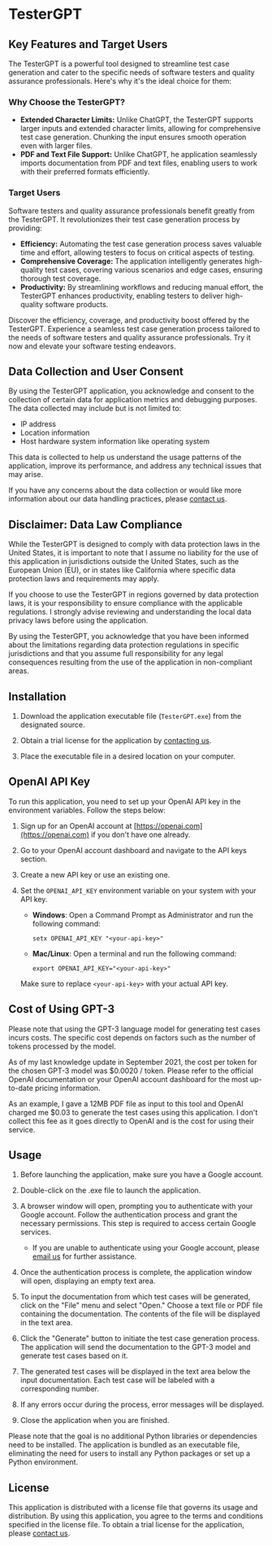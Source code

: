 # TesterGPT

## Key Features and Target Users

The TesterGPT is a powerful tool designed to streamline test case generation and cater to the specific needs of software testers and quality assurance professionals. Here's why it's the ideal choice for them:

### Why Choose the TesterGPT?

- **Extended Character Limits:** Unlike ChatGPT, the TesterGPT supports larger inputs and extended character limits, allowing for comprehensive test case generation. Chunking the input ensures smooth operation even with larger files.
- **PDF and Text File Support:** Unlike ChatGPT, he application seamlessly imports documentation from PDF and text files, enabling users to work with their preferred formats efficiently.

### Target Users

Software testers and quality assurance professionals benefit greatly from the TesterGPT. It revolutionizes their test case generation process by providing:

- **Efficiency:** Automating the test case generation process saves valuable time and effort, allowing testers to focus on critical aspects of testing.
- **Comprehensive Coverage:** The application intelligently generates high-quality test cases, covering various scenarios and edge cases, ensuring thorough test coverage.
- **Productivity:** By streamlining workflows and reducing manual effort, the TesterGPT enhances productivity, enabling testers to deliver high-quality software products.

Discover the efficiency, coverage, and productivity boost offered by the TesterGPT. Experience a seamless test case generation process tailored to the needs of software testers and quality assurance professionals. Try it now and elevate your software testing endeavors.


## Data Collection and User Consent

By using the TesterGPT application, you acknowledge and consent to the collection of certain data for application metrics and debugging purposes. The data collected may include but is not limited to:

- IP address
- Location information
- Host hardware system information like operating system

This data is collected to help us understand the usage patterns of the application, improve its performance, and address any technical issues that may arise.

If you have any concerns about the data collection or would like more information about our data handling practices, please [contact us](mailto:compoundgrowthcoaching@gmail.com).

## Disclaimer: Data Law Compliance

While the TesterGPT is designed to comply with data protection laws in the United States, it is important to note that I assume no liability for the use of this application in jurisdictions outside the United States, such as the European Union (EU), or in states like California where specific data protection laws and requirements may apply.

If you choose to use the TesterGPT in regions governed by data protection laws, it is your responsibility to ensure compliance with the applicable regulations. I strongly advise reviewing and understanding the local data privacy laws before using the application.

By using the TesterGPT, you acknowledge that you have been informed about the limitations regarding data protection regulations in specific jurisdictions and that you assume full responsibility for any legal consequences resulting from the use of the application in non-compliant areas.


## Installation

1. Download the application executable file (`TesterGPT.exe`) from the designated source.

2. Obtain a trial license for the application by [contacting us](mailto:compoundgrowthcoaching@gmail.com).

3. Place the executable file in a desired location on your computer.

## OpenAI API Key

To run this application, you need to set up your OpenAI API key in the environment variables. Follow the steps below:

1. Sign up for an OpenAI account at [https://openai.com](https://openai.com) if you don't have one already.
2. Go to your OpenAI account dashboard and navigate to the API keys section.
3. Create a new API key or use an existing one.
4. Set the `OPENAI_API_KEY` environment variable on your system with your API key.

   - **Windows**: Open a Command Prompt as Administrator and run the following command:

     ```
     setx OPENAI_API_KEY "<your-api-key>"
     ```
   - **Mac/Linux**: Open a terminal and run the following command:
     ```
     export OPENAI_API_KEY="<your-api-key>"
     ```
   Make sure to replace `<your-api-key>` with your actual API key.

## Cost of Using GPT-3

Please note that using the GPT-3 language model for generating test cases incurs costs. The specific cost depends on factors such as the number of tokens processed by the model.

As of my last knowledge update in September 2021, the cost per token for the chosen GPT-3 model was $0.0020 / token. Please refer to the official OpenAI documentation or your OpenAI account dashboard for the most up-to-date pricing information.

As an example, I gave a 12MB PDF file as input to this tool and OpenAI charged me $0.03 to generate the test cases using this application. I don't collect this fee as it goes directly to OpenAI and is the cost for using their service.

## Usage

1. Before launching the application, make sure you have a Google account.

2. Double-click on the .exe file to launch the application.

3. A browser window will open, prompting you to authenticate with your Google account. Follow the authentication process and grant the necessary permissions. This step is required to access certain Google services.
   - If you are unable to authenticate using your Google account, please [email us](mailto:compoundgrowthcoaching@gmail.com) for further assistance.

4. Once the authentication process is complete, the application window will open, displaying an empty text area.

5. To input the documentation from which test cases will be generated, click on the "File" menu and select "Open." Choose a text file or PDF file containing the documentation. The contents of the file will be displayed in the text area.

6. Click the "Generate" button to initiate the test case generation process. The application will send the documentation to the GPT-3 model and generate test cases based on it.

7. The generated test cases will be displayed in the text area below the input documentation. Each test case will be labeled with a corresponding number.

8. If any errors occur during the process, error messages will be displayed.

9. Close the application when you are finished.

Please note that the goal is no additional Python libraries or dependencies need to be installed. The application is bundled as an executable file, eliminating the need for users to install any Python packages or set up a Python environment.

## License

This application is distributed with a license file that governs its usage and distribution. By using this application, you agree to the terms and conditions specified in the license file. To obtain a trial license for the application, please [contact us](mailto:compoundgrowthcoaching@gmail.com).
